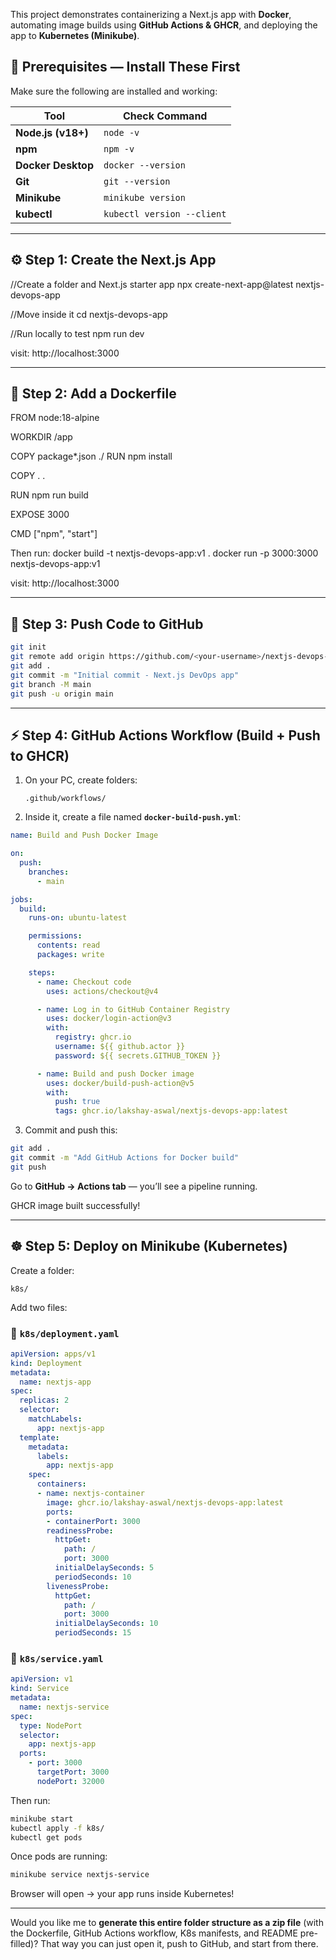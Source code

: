 This project demonstrates containerizing a Next.js app with **Docker**, automating image builds using **GitHub Actions & GHCR**, and deploying the app to **Kubernetes (Minikube)**.

## 🧩 Prerequisites — Install These First

Make sure the following are installed and working:

| Tool               | Check Command              | 
| ------------------ | -------------------------- | 
| **Node.js (v18+)** | `node -v`                  | 
| **npm**            | `npm -v`                   | 
| **Docker Desktop** | `docker --version`         | 
| **Git**            | `git --version`            | 
| **Minikube**       | `minikube version`         | 
| **kubectl**        | `kubectl version --client` |

---

## ⚙️ Step 1: Create the Next.js App

//Create a folder and Next.js starter app
npx create-next-app@latest nextjs-devops-app

//Move inside it
cd nextjs-devops-app

//Run locally to test
npm run dev

visit: http://localhost:3000

---

## 🐳 Step 2: Add a Dockerfile

FROM node:18-alpine

WORKDIR /app

COPY package*.json ./
RUN npm install

COPY . .

RUN npm run build

EXPOSE 3000

CMD ["npm", "start"]


Then run:
docker build -t nextjs-devops-app:v1 .
docker run -p 3000:3000 nextjs-devops-app:v1

visit: http://localhost:3000

---

## 🧠 Step 3: Push Code to GitHub

```bash
git init
git remote add origin https://github.com/<your-username>/nextjs-devops-app.git
git add .
git commit -m "Initial commit - Next.js DevOps app"
git branch -M main
git push -u origin main
```

---

## ⚡ Step 4: GitHub Actions Workflow (Build + Push to GHCR)

1. On your PC, create folders:

   ```
   .github/workflows/
   ```
2. Inside it, create a file named **`docker-build-push.yml`**:

```yaml
name: Build and Push Docker Image

on:
  push:
    branches:
      - main

jobs:
  build:
    runs-on: ubuntu-latest

    permissions:
      contents: read
      packages: write

    steps:
      - name: Checkout code
        uses: actions/checkout@v4

      - name: Log in to GitHub Container Registry
        uses: docker/login-action@v3
        with:
          registry: ghcr.io
          username: ${{ github.actor }}
          password: ${{ secrets.GITHUB_TOKEN }}

      - name: Build and push Docker image
        uses: docker/build-push-action@v5
        with:
          push: true
          tags: ghcr.io/lakshay-aswal/nextjs-devops-app:latest

```

3. Commit and push this:

```bash
git add .
git commit -m "Add GitHub Actions for Docker build"
git push
```

Go to **GitHub → Actions tab** — you’ll see a pipeline running.

GHCR image built successfully!

---

## ☸️ Step 5: Deploy on Minikube (Kubernetes)

Create a folder:

```
k8s/
```

Add two files:

### 🧾 `k8s/deployment.yaml`

```yaml
apiVersion: apps/v1
kind: Deployment
metadata:
  name: nextjs-app
spec:
  replicas: 2
  selector:
    matchLabels:
      app: nextjs-app
  template:
    metadata:
      labels:
        app: nextjs-app
    spec:
      containers:
      - name: nextjs-container
        image: ghcr.io/lakshay-aswal/nextjs-devops-app:latest
        ports:
        - containerPort: 3000
        readinessProbe:
          httpGet:
            path: /
            port: 3000
          initialDelaySeconds: 5
          periodSeconds: 10
        livenessProbe:
          httpGet:
            path: /
            port: 3000
          initialDelaySeconds: 10
          periodSeconds: 15
```

### 🧾 `k8s/service.yaml`

```yaml
apiVersion: v1
kind: Service
metadata:
  name: nextjs-service
spec:
  type: NodePort
  selector:
    app: nextjs-app
  ports:
    - port: 3000
      targetPort: 3000
      nodePort: 32000
```

Then run:

```bash
minikube start
kubectl apply -f k8s/
kubectl get pods
```

Once pods are running:

```bash
minikube service nextjs-service
```

Browser will open → your app runs inside Kubernetes!

---

Would you like me to **generate this entire folder structure as a zip file** (with the Dockerfile, GitHub Actions workflow, K8s manifests, and README pre-filled)?
That way you can just open it, push to GitHub, and start from there.
